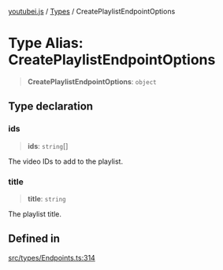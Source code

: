 [youtubei.js](../../../README.md) / [Types](../README.md) / CreatePlaylistEndpointOptions

# Type Alias: CreatePlaylistEndpointOptions

> **CreatePlaylistEndpointOptions**: `object`

## Type declaration

### ids

> **ids**: `string`[]

The video IDs to add to the playlist.

### title

> **title**: `string`

The playlist title.

## Defined in

[src/types/Endpoints.ts:314](https://github.com/LuanRT/YouTube.js/blob/305a398158a6cac82e6ef288fed4bf1661c89d52/src/types/Endpoints.ts#L314)
